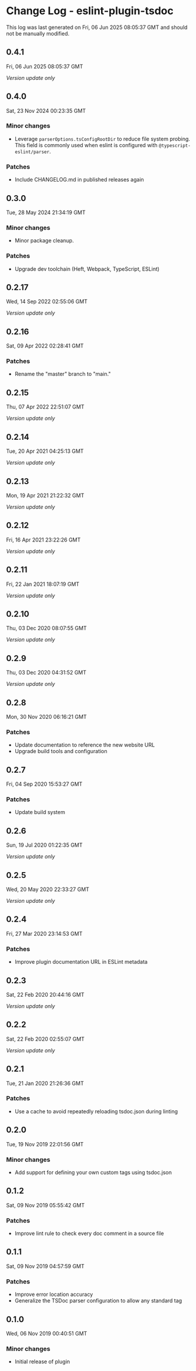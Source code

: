# Change Log - eslint-plugin-tsdoc

This log was last generated on Fri, 06 Jun 2025 08:05:37 GMT and should not be manually modified.

## 0.4.1
Fri, 06 Jun 2025 08:05:37 GMT

_Version update only_

## 0.4.0
Sat, 23 Nov 2024 00:23:35 GMT

### Minor changes

- Leverage `parserOptions.tsConfigRootDir` to reduce file system probing. This field is commonly used when eslint is configured with `@typescript-eslint/parser`.

### Patches

- Include CHANGELOG.md in published releases again

## 0.3.0
Tue, 28 May 2024 21:34:19 GMT

### Minor changes

- Minor package cleanup.

### Patches

- Upgrade dev toolchain (Heft, Webpack, TypeScript, ESLint)

## 0.2.17
Wed, 14 Sep 2022 02:55:06 GMT

_Version update only_

## 0.2.16
Sat, 09 Apr 2022 02:28:41 GMT

### Patches

- Rename the "master" branch to "main."

## 0.2.15
Thu, 07 Apr 2022 22:51:07 GMT

_Version update only_

## 0.2.14
Tue, 20 Apr 2021 04:25:13 GMT

_Version update only_

## 0.2.13
Mon, 19 Apr 2021 21:22:32 GMT

_Version update only_

## 0.2.12
Fri, 16 Apr 2021 23:22:26 GMT

_Version update only_

## 0.2.11
Fri, 22 Jan 2021 18:07:19 GMT

_Version update only_

## 0.2.10
Thu, 03 Dec 2020 08:07:55 GMT

_Version update only_

## 0.2.9
Thu, 03 Dec 2020 04:31:52 GMT

_Version update only_

## 0.2.8
Mon, 30 Nov 2020 06:16:21 GMT

### Patches

- Update documentation to reference the new website URL
- Upgrade build tools and configuration

## 0.2.7
Fri, 04 Sep 2020 15:53:27 GMT

### Patches

- Update build system

## 0.2.6
Sun, 19 Jul 2020 01:22:35 GMT

_Version update only_

## 0.2.5
Wed, 20 May 2020 22:33:27 GMT

_Version update only_

## 0.2.4
Fri, 27 Mar 2020 23:14:53 GMT

### Patches

- Improve plugin documentation URL in ESLint metadata

## 0.2.3
Sat, 22 Feb 2020 20:44:16 GMT

_Version update only_

## 0.2.2
Sat, 22 Feb 2020 02:55:07 GMT

_Version update only_

## 0.2.1
Tue, 21 Jan 2020 21:26:36 GMT

### Patches

- Use a cache to avoid repeatedly reloading tsdoc.json during linting

## 0.2.0
Tue, 19 Nov 2019 22:01:56 GMT

### Minor changes

- Add support for defining your own custom tags using tsdoc.json

## 0.1.2
Sat, 09 Nov 2019 05:55:42 GMT

### Patches

- Improve lint rule to check every doc comment in a source file

## 0.1.1
Sat, 09 Nov 2019 04:57:59 GMT

### Patches

- Improve error location accuracy
- Generalize the TSDoc parser configuration to allow any standard tag

## 0.1.0
Wed, 06 Nov 2019 00:40:51 GMT

### Minor changes

- Initial release of plugin

